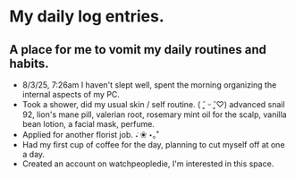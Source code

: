 # My daily log entries.

## A place for me to vomit my daily routines and habits.

- 8/3/25, 7:26am I haven't slept well, spent the morning organizing the internal aspects of my PC.
- Took a shower, did my usual skin / self routine. ( ˘͈ ᵕ ˘͈♡) advanced snail 92, lion's mane pill, valerian root, rosemary mint oil for the scalp, vanilla bean lotion, a facial mask, perfume.
- Applied for another florist job. ݁˖ ❀ ⋆｡˚
- Had my first cup of coffee for the day, planning to cut myself off at one a day.
- Created an account on watchpeopledie, I'm interested in this space.
  
